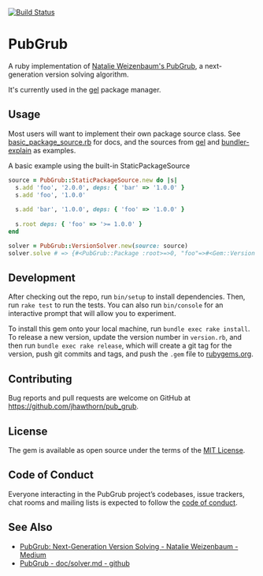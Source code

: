[![Build Status](https://travis-ci.org/jhawthorn/pub_grub.svg?branch=main)](https://travis-ci.org/jhawthorn/pub_grub)

# PubGrub

A ruby implementation of [Natalie Weizenbaum's PubGrub](https://medium.com/@nex3/pubgrub-2fb6470504f), a next-generation version solving algorithm.

It's currently used in the [gel](https://github.com/gel-rb/gel) package manager.

## Usage

Most users will want to implement their own package source class. See [basic_package_source.rb](https://github.com/jhawthorn/pub_grub/blob/master/lib/pub_grub/basic_package_source.rb) for docs, and the sources from [gel](https://github.com/gel-rb/gel/blob/master/lib/gel/pub_grub/source.rb) and [bundler-explain](https://github.com/jhawthorn/bundler-explain/blob/master/lib/bundler/explain/source.rb) as examples.

A basic example using the built-in StaticPackageSource

``` ruby
source = PubGrub::StaticPackageSource.new do |s|
  s.add 'foo', '2.0.0', deps: { 'bar' => '1.0.0' }
  s.add 'foo', '1.0.0'
  
  s.add 'bar', '1.0.0', deps: { 'foo' => '1.0.0' }
  
  s.root deps: { 'foo' => '>= 1.0.0' }
end

solver = PubGrub::VersionSolver.new(source: source)
solver.solve # => {#<PubGrub::Package :root>=>0, "foo"=>#<Gem::Version "1.0.0">}
```

## Development

After checking out the repo, run `bin/setup` to install dependencies. Then, run `rake test` to run the tests. You can also run `bin/console` for an interactive prompt that will allow you to experiment.

To install this gem onto your local machine, run `bundle exec rake install`. To release a new version, update the version number in `version.rb`, and then run `bundle exec rake release`, which will create a git tag for the version, push git commits and tags, and push the `.gem` file to [rubygems.org](https://rubygems.org).

## Contributing

Bug reports and pull requests are welcome on GitHub at https://github.com/jhawthorn/pub_grub.

## License

The gem is available as open source under the terms of the [MIT License](https://opensource.org/licenses/MIT).

## Code of Conduct

Everyone interacting in the PubGrub project’s codebases, issue trackers, chat rooms and mailing lists is expected to follow the [code of conduct](https://github.com/jhawthorn/pub_grub/blob/main/CODE_OF_CONDUCT.md).

## See Also

* [PubGrub: Next-Generation Version Solving - Natalie Weizenbaum - Medium](https://medium.com/@nex3/pubgrub-2fb6470504f)
* [PubGrub - doc/solver.md - github](https://github.com/dart-lang/pub/blob/master/doc/solver.md)
